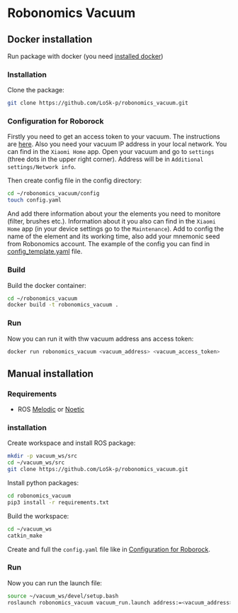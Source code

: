 # Robonomics Vacuum

## Docker installation
 Run package with docker (you need [installed docker](https://docs.docker.com/engine/install/ubuntu/))

### Installation
Clone the package:
```bash
git clone https://github.com/LoSk-p/robonomics_vacuum.git
```
### Configuration for Roborock

Firstly you need to get an access token to your vacuum. The instructions are [here](https://python-miio.readthedocs.io/en/latest/discovery.html#tokens-from-mi-home-logs).
Also you need your vacuum IP address in your local network. You can find in the `Xiaomi Home` app. Open your vacuum and go to `settings` (three dots in the upper right corner). Address will be in `Additional settings/Network info`.

Then create config file in the config directory:
```bash
cd ~/robonomics_vacuum/config
touch config.yaml
```
And add there information about your the elements you need to monitore (filter, brushes etc.). Information about it you also can find in the `Xiaomi Home` app (in your device settings go to the `Maintenance`). Add to config the name of the element and its working time, also add your mnemonic seed from Robonomics account. The example of the config you can find in [config_template.yaml](config/config_template.yaml) file.

### Build
Build the docker container:
```bash
cd ~/robonomics_vacuum
docker build -t robonomics_vacuum .
```
### Run
Now you can run it with thw vacuum address ans access token:
```bash
docker run robonomics_vacuum <vacuum_address> <vacuum_access_token>
```

## Manual installation

### Requirements
- ROS [Melodic](http://wiki.ros.org/melodic/Installation/Ubuntu) or [Noetic](http://wiki.ros.org/noetic/Installation/Ubuntu)

### installation

Create workspace and install ROS package:
```bash
mkdir -p vacuum_ws/src
cd ~/vacuum_ws/src
git clone https://github.com/LoSk-p/robonomics_vacuum.git
```
Install python packages:
```bash
cd robonomics_vacuum
pip3 install -r requirements.txt
```
Build the workspace:
```bash
cd ~/vacuum_ws
catkin_make
```
Create and full the `config.yaml` file like in [Configuration for Roborock](#configuration-for-roborock).
### Run
Now you can run the launch file:
```bash
source ~/vacuum_ws/devel/setup.bash
roslaunch robonomics_vacuum vacuum_run.launch address:=<vacuum_address> token:=<vacuum_access_token>
```
